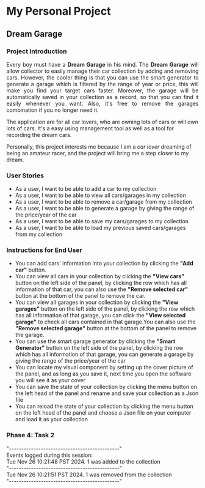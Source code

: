 # My Personal Project

## Dream Garage

<h3>Project Introduction</h3>

<p align="justify">
Every boy must have a <b>Dream Garage</b> in his mind. The <b>Dream Garage</b> will allow collector to easily manage their car collection by adding and removing cars. However, the cooler thing is that you can use the smart generator to generate a garage which is filtered by the range of year or price, this will make you find your target cars faster. Moreover, the garage will be automatically saved in your collection as a record, so that you can find it easily whenever you want. Also, it's free to remove the garages combination if you no longer need it.

The application are for all car lovers, who are owning lots of cars or will own lots of cars. It's a easy using management tool as well as a tool for recording the dream cars.

Personally, this project interests me because I am a *car lover* dreaming of being an amateur racer, and the project will bring me a step closer to my dream.

<h3>User Stories</h3>

- As a user, I want to be able to add a car to my collection
- As a user, I want to be able to view all cars/garages in my collection
- As a user, I want to be able to remove a car/garage from my collection
- As a user, I want to be able to generate a garage by giving the range of the price/year of the car
- As a user, I want to be able to save my cars/garages to my collection
- As a user, I want to be able to load my previous saved cars/garages from my collection

<h3>Instructions for End User</h3>

- You can add cars' information into your collection by clicking the <b>"Add car"</b> button.
- You can view all cars in your collection by clicking the <b>"View cars"</b> button on the left side of the panel, by clicking the row which has all information of that car, you can also use the <b>"Remove selected car"</b> button at the bottom of the panel to remove the car.
- You can view all garages in your collection by clicking the <b>"View garages"</b> button on the left side of the panel, by clicking the row which has all information of that garage, you can click the <b>"View selected garage"</b> to check all cars contained in that garage.You can also use the <b>"Remove selected garage"</b> button at the bottom of the panel to remove the garage.
- You can use the smart garage generator by clicking the <b>"Smart Generator"</b> button on the left side of the panel, by clicking the row which has all information of that garage, you can generate a garage by giving the range of the price/year of the car
- You can locate my visual component by setting up the cover picture of the panel, and as long as you save it, next time you open the software you will see it as your cover
- You can save the state of your collection by clicking the menu button on the left head of the panel and rename and save your collection as a Json file
- You can reload the state of your collection by clicking the menu button on the left head of the panel and choose a Json file on your computer and load it as your collection


<h3>Phase 4: Task 2</h3>

"---------------------------------------------"  
Events logged during this session:  
Tue Nov 26 10:21:48 PST 2024. 
1 was added to the collection    
"---------------------------------------------"  
Tue Nov 26 10:21:51 PST 2024. 
1 was removed from the collection   
"---------------------------------------------"  